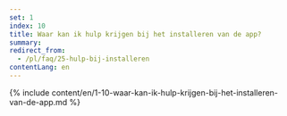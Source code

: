 ```yaml
---
set: 1
index: 10
title: Waar kan ik hulp krijgen bij het installeren van de app?
summary: 
redirect_from: 
  - /pl/faq/25-hulp-bij-installeren
contentLang: en
---
```

{% include content/en/1-10-waar-kan-ik-hulp-krijgen-bij-het-installeren-van-de-app.md %}

